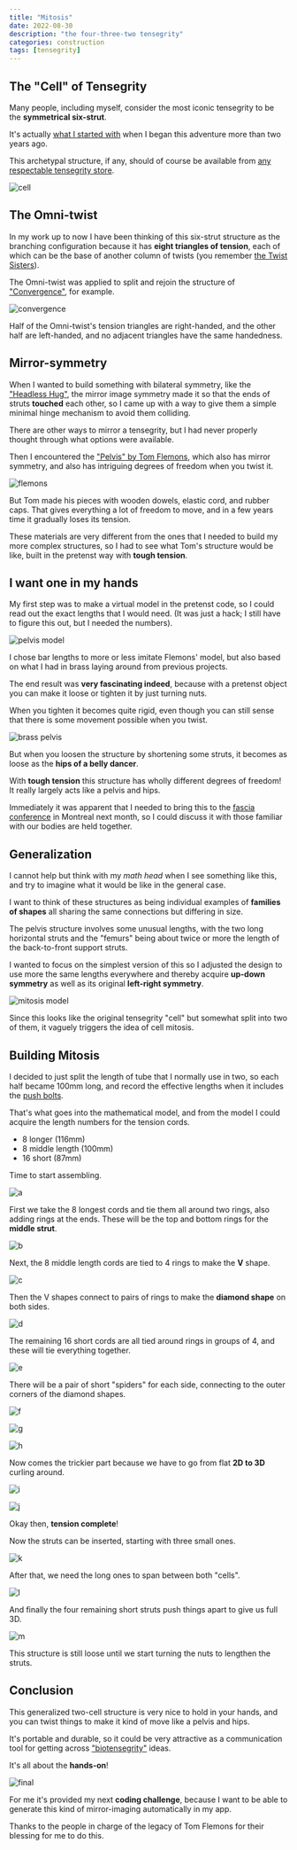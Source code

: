 ```yaml
---
title: "Mitosis"
date: 2022-08-30
description: "the four-three-two tensegrity"
categories: construction
tags: [tensegrity]
---
```


## The "Cell" of Tensegrity

Many people, including myself, consider the most iconic tensegrity to be the **symmetrical six-strut**.

It's actually [what I started with](/construction/2020/06/15/prefab-tension-1) when I began this adventure more than two years ago.

This archetypal structure, if any, should of course be available from [any respectable tensegrity store](https://getpretenst.com/collections/kits/products/symmetrical).

![cell](/images/2022-08/symmetrical.jpg)

## The Omni-twist

In my work up to now I have been thinking of this six-strut structure as the branching configuration
because it has **eight triangles of tension**, each of which can be the base
of another column of twists (you remember [the Twist Sisters](/construction/2020/07/13/twist)).

The Omni-twist was applied to split and rejoin the structure of ["Convergence"](/app/#construction;Convergence), for example.

![convergence](/images/2021-10/conv-0.jpg)

Half of the Omni-twist's tension triangles are right-handed, and the other half are left-handed,
and no adjacent triangles have the same handedness.

## Mirror-symmetry

When I wanted to build something with bilateral symmetry, like the ["Headless Hug"](/construction/2021/12/02/headless-hug),
the mirror image symmetry made it so that the ends of struts **touched** each other, so I came up with a way to
give them a simple minimal hinge mechanism to avoid them colliding.

There are other ways to mirror a tensegrity, but I had never properly thought through what options were available.

Then I encountered the ["Pelvis" by Tom Flemons](http://intensiondesigns.ca/category/articulated/pelvis/), which also has
mirror symmetry, and also has intriguing degrees of freedom when you twist it.

![flemons](/images/2022-08/flemons.jpg)

But Tom made his pieces with wooden dowels, elastic cord, and rubber caps. That gives everything a lot of freedom to move,
and in a few years time it gradually loses its tension.

These materials are very different from the ones that I needed to build my more complex structures, so I had to see
what Tom's structure would be like, built in the pretenst way with **tough tension**.

## I want one in my hands

My first step was to make a virtual model in the pretenst code, so I could read out the exact lengths that I would need.
(It was just a hack; I still have to figure this out, but I needed the numbers).

![pelvis model](/images/2022-08/pelvis-model.jpg)

I chose bar lengths to more or less imitate Flemons' model, but also based on what I had in brass laying around from previous projects.

The end result was **very fascinating indeed**, because with a pretenst object you can make it loose or tighten it
by just turning nuts.

When you tighten it becomes quite rigid, even though you can still sense that there is some movement possible when you twist. 

![brass pelvis](/images/2022-08/brass-pelvis.jpg)

But when you loosen the structure by shortening some struts, it becomes as loose as the **hips of a belly dancer**.

With **tough tension** this structure has wholly different degrees of freedom! It really largely acts like a pelvis and hips.

Immediately it was apparent that I needed to bring this to the [fascia conference](https://fasciaresearchsociety.org/) in Montreal next month,
so I could discuss it with those familiar with our bodies are held together.

## Generalization

I cannot help but think with my _math head_ when I see something like this, and try to imagine what it would be like in the general case.

I want to think of these structures as being individual examples of **families of shapes** all sharing the same connections but differing in size.

The pelvis structure involves some unusual lengths, with the two long horizontal struts and the "femurs" being about twice or more
the length of the back-to-front support struts.

I wanted to focus on the simplest version of this so I adjusted the design to use more the same lengths everywhere
and thereby acquire **up-down symmetry** as well as its original **left-right symmetry**.

![mitosis model](/images/2022-08/mitosis-model.jpg)

Since this looks like the original tensegrity "cell" but somewhat split into two of them, it vaguely triggers the idea of cell mitosis.

## Building Mitosis

I decided to just split the length of tube that I normally use in two, so each half became 100mm long, and record the effective
lengths when it includes the [push bolts](/construction/2022/08/04/push-bolts-for-people).

That's what goes into the mathematical model, and from the model I could acquire the length numbers for the tension cords.

* 8 longer (116mm)
* 8 middle length (100mm)
* 16 short (87mm)

Time to start assembling.

![a](/images/2022-08/mitosis-a.jpg)

First we take the 8 longest cords and tie them all around two rings, also adding rings at the ends. These will be the top and bottom rings for the **middle strut**.

![b](/images/2022-08/mitosis-b.jpg)

Next, the 8 middle length cords are tied to 4 rings to make the **V** shape.

![c](/images/2022-08/mitosis-c.jpg)

Then the V shapes connect to pairs of rings to make the **diamond shape** on both sides.

![d](/images/2022-08/mitosis-d.jpg)

The remaining 16 short cords are all tied around rings in groups of 4, and these will tie everything together.

![e](/images/2022-08/mitosis-e.jpg)

There will be a pair of short "spiders" for each side, connecting to the outer corners of the diamond shapes.

![f](/images/2022-08/mitosis-f.jpg)

![g](/images/2022-08/mitosis-g.jpg)

![h](/images/2022-08/mitosis-h.jpg)

Now comes the trickier part because we have to go from flat **2D to 3D** curling around.

![i](/images/2022-08/mitosis-i.jpg)

![j](/images/2022-08/mitosis-j.jpg)

Okay then, **tension complete**!

Now the struts can be inserted, starting with three small ones.

![k](/images/2022-08/mitosis-k.jpg)

After that, we need the long ones to span between both "cells".

![l](/images/2022-08/mitosis-l.jpg)

And finally the four remaining short struts push things apart to give us full 3D.


![m](/images/2022-08/mitosis-m.jpg)

This structure is still loose until we start turning the nuts to lengthen the struts.

## Conclusion

This generalized two-cell structure is very nice to hold in your hands, and you can twist
things to make it kind of move like a pelvis and hips.

It's portable and durable, so it could be very attractive as a communication
tool for getting across ["biotensegrity"](http://www.biotensegrity.com/) ideas.

It's all about the **hands-on**!

![final](/images/2022-08/mitosis-z.jpg)

For me it's provided my next **coding challenge**, because I want to be able to generate this kind of mirror-imaging
automatically in my app.

Thanks to the people in charge of the legacy of Tom Flemons for their blessing for me to do this.  